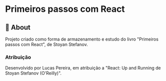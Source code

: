 # Primeiros passos com React

## 📖 About
Projeto criado como forma de armazenamento e estudo do livro "Primeiros passos com React", de Stoyan Stefanov.

### Atribuição
Desenvolvido por Lucas Pereira, em atribuição a "React: Up and Running de Stoyan Stefanov (O'Reilly)".